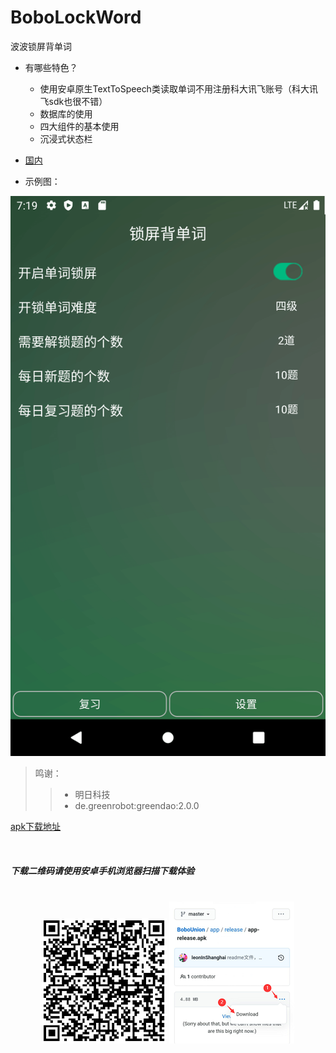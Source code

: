 # BoboLockWord
波波锁屏背单词


* 有哪些特色？
    * 使用安卓原生TextToSpeech类读取单词不用注册科大讯飞账号（科大讯飞sdk也很不错）
    * 数据库的使用
    * 四大组件的基本使用
    * 沉浸式状态栏

* <a href="https://mp.weixin.qq.com/s?__biz=MzIzNjU5NDk1MQ==&mid=2247483751&idx=1&sn=c41cdd65a1b521cfe5a342bfc8776791&chksm=e8d4330fdfa3ba196e4f1227a8e106ca3269215cf05ba92bf8bbf171b6571628cc443c26f6a1&token=1185001004&lang=zh_CN#rd">国内</a>

* 示例图：

<div align="center">
<img src="https://github.com/leonInShanghai/BoboLockWord/blob/master/picture/dynamic.gif?raw=true" alt="示例图"/>
</div>

>鸣谢：
>> * 明日科技
>> * de.greenrobot:greendao:2.0.0

<a href="https://github.com/leonInShanghai/BoboLockWord/blob/master/app/release/app-release.apk" target="_blank">apk下载地址</a>

<br/>

##### 下载二维码请使用安卓手机浏览器扫描下载体验
<br/>
<div align="center">
<img src="https://github.com/leonInShanghai/BoboRestaurant/blob/master/photo/download_qr_code.png?raw=true" alt="下载二维码"/>
<img src="https://github.com/leonInShanghai/BoboRestaurant/blob/master/photo/download%20_schematic.png?raw=true" alt="下载操作示例图"/>
</div>